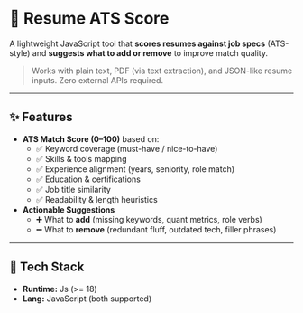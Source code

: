 # 📄 Resume ATS Score 
A lightweight JavaScript tool that **scores resumes against job specs** (ATS-style) and **suggests what to add or remove** to improve match quality.

> Works with plain text, PDF (via text extraction), and JSON-like resume inputs. Zero external APIs required.

---

## ✨ Features

- **ATS Match Score (0–100)** based on:
  - ✅ Keyword coverage (must-have / nice-to-have)
  - ✅ Skills & tools mapping
  - ✅ Experience alignment (years, seniority, role match)
  - ✅ Education & certifications
  - ✅ Job title similarity
  - ✅ Readability & length heuristics
- **Actionable Suggestions**
  - ➕ What to **add** (missing keywords, quant metrics, role verbs)
  - ➖ What to **remove** (redundant fluff, outdated tech, filler phrases)
  
---

## 🧱 Tech Stack

- **Runtime:** Js (>= 18)
- **Lang:** JavaScript (both supported)
